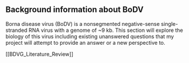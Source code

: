 ## Background information about BoDV

Borna disease virus (BoDV) is a nonsegmented negative-sense single-stranded RNA virus with a genome of ~9 kb. This section will explore the biology of this virus including existing unanswered questions that my project will attempt to provide an answer or a new perspective to.

[[BDVG_Literature_Review]]